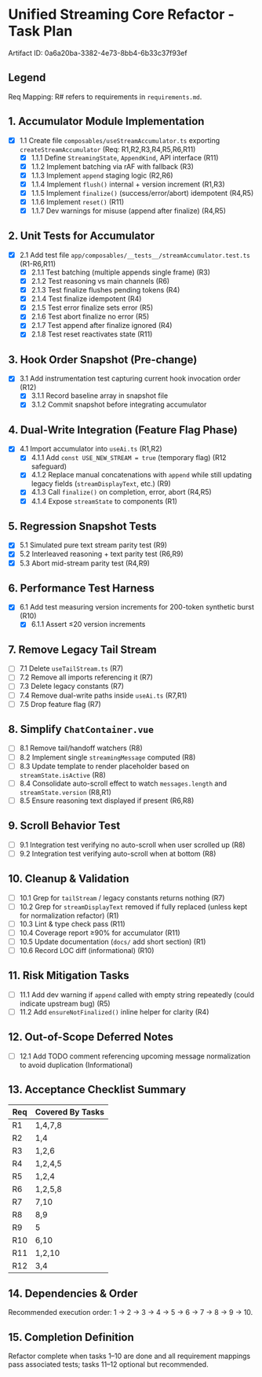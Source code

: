 # Unified Streaming Core Refactor - Task Plan

Artifact ID: 0a6a20ba-3382-4e73-8bb4-6b33c37f93ef

## Legend

Req Mapping: R# refers to requirements in `requirements.md`.

## 1. Accumulator Module Implementation

-   [x] 1.1 Create file `composables/useStreamAccumulator.ts` exporting `createStreamAccumulator` (Req: R1,R2,R3,R4,R5,R6,R11)
    -   [x] 1.1.1 Define `StreamingState`, `AppendKind`, API interface (R11)
    -   [x] 1.1.2 Implement batching via rAF with fallback (R3)
    -   [x] 1.1.3 Implement `append` staging logic (R2,R6)
    -   [x] 1.1.4 Implement `flush()` internal + version increment (R1,R3)
    -   [x] 1.1.5 Implement `finalize()` (success/error/abort) idempotent (R4,R5)
    -   [x] 1.1.6 Implement `reset()` (R11)
    -   [x] 1.1.7 Dev warnings for misuse (append after finalize) (R4,R5)

## 2. Unit Tests for Accumulator

-   [x] 2.1 Add test file `app/composables/__tests__/streamAccumulator.test.ts` (R1-R6,R11)
    -   [x] 2.1.1 Test batching (multiple appends single frame) (R3)
    -   [x] 2.1.2 Test reasoning vs main channels (R6)
    -   [x] 2.1.3 Test finalize flushes pending tokens (R4)
    -   [x] 2.1.4 Test finalize idempotent (R4)
    -   [x] 2.1.5 Test error finalize sets error (R5)
    -   [x] 2.1.6 Test abort finalize no error (R5)
    -   [x] 2.1.7 Test append after finalize ignored (R4)
    -   [x] 2.1.8 Test reset reactivates state (R11)

## 3. Hook Order Snapshot (Pre-change)

-   [x] 3.1 Add instrumentation test capturing current hook invocation order (R12)
    -   [x] 3.1.1 Record baseline array in snapshot file
    -   [x] 3.1.2 Commit snapshot before integrating accumulator

## 4. Dual-Write Integration (Feature Flag Phase)

-   [x] 4.1 Import accumulator into `useAi.ts` (R1,R2)
    -   [x] 4.1.1 Add `const USE_NEW_STREAM = true` (temporary flag) (R12 safeguard)
    -   [x] 4.1.2 Replace manual concatenations with `append` while still updating legacy fields (`streamDisplayText`, etc.) (R9)
    -   [x] 4.1.3 Call `finalize()` on completion, error, abort (R4,R5)
    -   [x] 4.1.4 Expose `streamState` to components (R1)

## 5. Regression Snapshot Tests

-   [x] 5.1 Simulated pure text stream parity test (R9)
-   [x] 5.2 Interleaved reasoning + text parity test (R6,R9)
-   [x] 5.3 Abort mid-stream parity test (R4,R9)

## 6. Performance Test Harness

-   [x] 6.1 Add test measuring version increments for 200-token synthetic burst (R10)
    -   [x] 6.1.1 Assert ≤20 version increments

## 7. Remove Legacy Tail Stream

-   [ ] 7.1 Delete `useTailStream.ts` (R7)
-   [ ] 7.2 Remove all imports referencing it (R7)
-   [ ] 7.3 Delete legacy constants (R7)
-   [ ] 7.4 Remove dual-write paths inside `useAi.ts` (R7,R1)
-   [ ] 7.5 Drop feature flag (R7)

## 8. Simplify `ChatContainer.vue`

-   [ ] 8.1 Remove tail/handoff watchers (R8)
-   [ ] 8.2 Implement single `streamingMessage` computed (R8)
-   [ ] 8.3 Update template to render placeholder based on `streamState.isActive` (R8)
-   [ ] 8.4 Consolidate auto-scroll effect to watch `messages.length` and `streamState.version` (R8,R1)
-   [ ] 8.5 Ensure reasoning text displayed if present (R6,R8)

## 9. Scroll Behavior Test

-   [ ] 9.1 Integration test verifying no auto-scroll when user scrolled up (R8)
-   [ ] 9.2 Integration test verifying auto-scroll when at bottom (R8)

## 10. Cleanup & Validation

-   [ ] 10.1 Grep for `tailStream` / legacy constants returns nothing (R7)
-   [ ] 10.2 Grep for `streamDisplayText` removed if fully replaced (unless kept for normalization refactor) (R1)
-   [ ] 10.3 Lint & type check pass (R11)
-   [ ] 10.4 Coverage report ≥90% for accumulator (R11)
-   [ ] 10.5 Update documentation (`docs/` add short section) (R1)
-   [ ] 10.6 Record LOC diff (informational) (R10)

## 11. Risk Mitigation Tasks

-   [ ] 11.1 Add dev warning if `append` called with empty string repeatedly (could indicate upstream bug) (R5)
-   [ ] 11.2 Add `ensureNotFinalized()` inline helper for clarity (R4)

## 12. Out-of-Scope Deferred Notes

-   [ ] 12.1 Add TODO comment referencing upcoming message normalization to avoid duplication (Informational)

## 13. Acceptance Checklist Summary

| Req | Covered By Tasks |
| --- | ---------------- |
| R1  | 1,4,7,8          |
| R2  | 1,4              |
| R3  | 1,2,6            |
| R4  | 1,2,4,5          |
| R5  | 1,2,4            |
| R6  | 1,2,5,8          |
| R7  | 7,10             |
| R8  | 8,9              |
| R9  | 5                |
| R10 | 6,10             |
| R11 | 1,2,10           |
| R12 | 3,4              |

## 14. Dependencies & Order

Recommended execution order: 1 → 2 → 3 → 4 → 5 → 6 → 7 → 8 → 9 → 10.

## 15. Completion Definition

Refactor complete when tasks 1–10 are done and all requirement mappings pass associated tests; tasks 11–12 optional but recommended.
